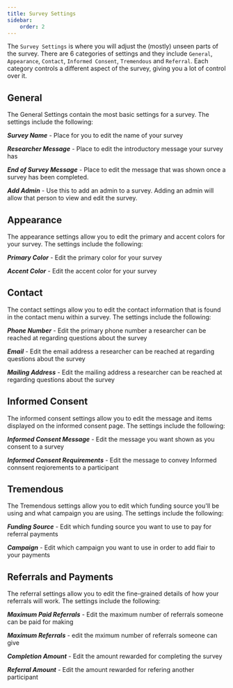 ```yaml
---
title: Survey Settings
sidebar:
    order: 2
---
```


The `Survey Settings` is where you will adjust the (mostly) unseen parts of the survey. There are 6 categories of settings and they include `General`, `Appearance`, `Contact`, `Informed Consent`, `Tremendous` and `Referral`. Each category controls a different aspect of the survey, giving you a lot of control over it. 

## General

The General Settings contain the most basic settings for a survey. The settings include the following:

***Survey Name*** - Place for you to edit the name of your survey

***Researcher Message*** - Place to edit the introductory message your survey has

***End of Survey Message*** - Place to edit the message that was shown once a survey has been completed. 

***Add Admin*** - Use this to add an admin to a survey. Adding an admin will allow that person to view and edit the survey.

## Appearance

The appearance settings allow you to edit the primary and accent colors for your survey. The settings include the following:

***Primary Color*** - Edit the primary color for your survey

***Accent Color*** - Edit the accent color for your survey

## Contact

The contact settings allow you to edit the contact information that is found in the contact menu within a survey. The settings include the following:

***Phone Number*** - Edit the primary phone number a researcher can be reached at regarding questions about the survey

***Email*** - Edit the email address a researcher can be reached at regarding questions about the survey

***Mailing Address*** - Edit the mailing address a researcher can be reached at regarding questions about the survey

## Informed Consent

The informed consent settings allow you to edit the message and items displayed on the informed consent page. The settings include the following:

***Informed Consent Message*** - Edit the message you want shown as you consent to a survey

***Informed Consent Requirements*** - Edit the message to convey Informed connsent reqiorements to a participant

## Tremendous

The Tremendous settings allow you to edit which funding source you'll be using and what campaign you are using. The settings include the following:

***Funding Source*** - Edit which funding source you want to use to pay for referral payments

***Campaign*** - Edit which campaign you want to use in order to add flair to your payments

## Referrals and Payments

The referral settings allow you to edit the fine-grained details of how your referrals will work. The settings include the following:

***Maximum Paid Referrals*** - Edit the maximum number of referrals someone can be paid for making

***Maximum Referrals*** - edit the mximum number of referrals someone can give

***Completion Amount*** - Edit the amount rewarded for completing the survey

***Referral Amount*** - Edit the amount rewarded for refering another participant


